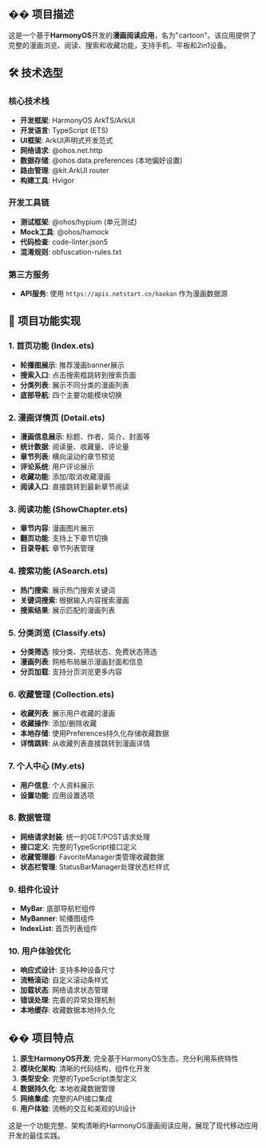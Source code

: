 ## �� 项目描述

这是一个基于**HarmonyOS**开发的**漫画阅读应用**，名为"cartoon"。该应用提供了完整的漫画浏览、阅读、搜索和收藏功能，支持手机、平板和2in1设备。

## 🛠️ 技术选型

### 核心技术栈
- **开发框架**: HarmonyOS ArkTS/ArkUI
- **开发语言**: TypeScript (ETS)
- **UI框架**: ArkUI声明式开发范式
- **网络请求**: @ohos.net.http
- **数据存储**: @ohos.data.preferences (本地偏好设置)
- **路由管理**: @kit.ArkUI router
- **构建工具**: Hvigor

### 开发工具链
- **测试框架**: @ohos/hypium (单元测试)
- **Mock工具**: @ohos/hamock
- **代码检查**: code-linter.json5
- **混淆规则**: obfuscation-rules.txt

### 第三方服务
- **API服务**: 使用 `https://apis.netstart.cn/haokan` 作为漫画数据源

## 🎯 项目功能实现

### 1. 首页功能 (Index.ets)
- **轮播图展示**: 推荐漫画banner展示
- **搜索入口**: 点击搜索框跳转到搜索页面
- **分类列表**: 展示不同分类的漫画列表
- **底部导航**: 四个主要功能模块切换

### 2. 漫画详情页 (Detail.ets)
- **漫画信息展示**: 标题、作者、简介、封面等
- **统计数据**: 阅读量、收藏量、评论量
- **章节列表**: 横向滚动的章节预览
- **评论系统**: 用户评论展示
- **收藏功能**: 添加/取消收藏漫画
- **阅读入口**: 直接跳转到最新章节阅读

### 3. 阅读功能 (ShowChapter.ets)
- **章节内容**: 漫画图片展示
- **翻页功能**: 支持上下章节切换
- **目录导航**: 章节列表管理

### 4. 搜索功能 (ASearch.ets)
- **热门搜索**: 展示热门搜索关键词
- **关键词搜索**: 根据输入内容搜索漫画
- **搜索结果**: 展示匹配的漫画列表

### 5. 分类浏览 (Classify.ets)
- **分类筛选**: 按分类、完结状态、免费状态筛选
- **漫画列表**: 网格布局展示漫画封面和信息
- **分页加载**: 支持分页浏览更多内容

### 6. 收藏管理 (Collection.ets)
- **收藏列表**: 展示用户收藏的漫画
- **收藏操作**: 添加/删除收藏
- **本地存储**: 使用Preferences持久化存储收藏数据
- **详情跳转**: 从收藏列表直接跳转到漫画详情

### 7. 个人中心 (My.ets)
- **用户信息**: 个人资料展示
- **设置功能**: 应用设置选项

### 8. 数据管理
- **网络请求封装**: 统一的GET/POST请求处理
- **接口定义**: 完整的TypeScript接口定义
- **收藏管理器**: FavoriteManager类管理收藏数据
- **状态栏管理**: StatusBarManager处理状态栏样式

### 9. 组件化设计
- **MyBar**: 底部导航栏组件
- **MyBanner**: 轮播图组件  
- **IndexList**: 首页列表组件

### 10. 用户体验优化
- **响应式设计**: 支持多种设备尺寸
- **流畅滚动**: 自定义滚动条样式
- **加载状态**: 网络请求状态管理
- **错误处理**: 完善的异常处理机制
- **本地缓存**: 收藏数据本地持久化

## �� 项目特点

1. **原生HarmonyOS开发**: 完全基于HarmonyOS生态，充分利用系统特性
2. **模块化架构**: 清晰的代码结构，组件化开发
3. **类型安全**: 完整的TypeScript类型定义
4. **数据持久化**: 本地收藏数据管理
5. **网络集成**: 完整的API接口集成
6. **用户体验**: 流畅的交互和美观的UI设计

这是一个功能完整、架构清晰的HarmonyOS漫画阅读应用，展现了现代移动应用开发的最佳实践。